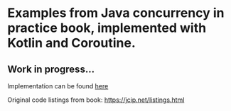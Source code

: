 # Examples from Java concurrency in practice book, implemented with Kotlin and Coroutine.

## Work in progress...

Implementation can be found [here](https://github.com/sushantchoudhary/jcp-in-kotlin/tree/main/app/src/main/java/com/appdev/schoudhary/jcpInKotlin/)

Original code listings from book: https://jcip.net/listings.html
